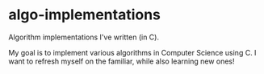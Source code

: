 algo-implementations
====================

Algorithm implementations I've written (in C).

My goal is to implement various algorithms in Computer Science using C. I want to refresh myself on the familiar, while also learning new ones!
